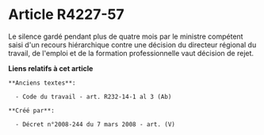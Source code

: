 # Article R4227-57

Le silence gardé pendant plus de quatre mois par le ministre compétent saisi d'un recours hiérarchique contre une décision du
directeur régional du travail, de l'emploi et de la formation professionnelle vaut décision de rejet.

**Liens relatifs à cet article**

	**Anciens textes**:

	  - Code du travail - art. R232-14-1 al 3 (Ab)

	**Créé par**:

	  - Décret n°2008-244 du 7 mars 2008 - art. (V)
